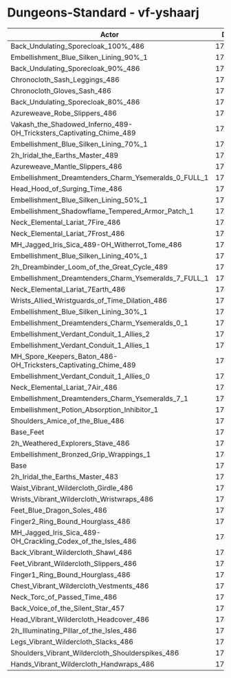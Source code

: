 # Dungeons-Standard - vf-yshaarj
| Actor | DPS | Increase |
|---|:---:|:---:|
|Back_Undulating_Sporecloak_100%_486|179446|1.86%|
|Embellishment_Blue_Silken_Lining_90%_1|179343|1.80%|
|Back_Undulating_Sporecloak_90%_486|179110|1.67%|
|Chronocloth_Sash_Leggings_486|179058|1.64%|
|Chronocloth_Gloves_Sash_486|178773|1.48%|
|Back_Undulating_Sporecloak_80%_486|178767|1.47%|
|Azureweave_Robe_Slippers_486|178750|1.46%|
|Vakash_the_Shadowed_Inferno_489-OH_Tricksters_Captivating_Chime_489|178730|1.45%|
|Embellishment_Blue_Silken_Lining_70%_1|178616|1.39%|
|2h_Iridal_the_Earths_Master_489|178425|1.28%|
|Azureweave_Mantle_Slippers_486|178327|1.22%|
|Embellishment_Dreamtenders_Charm_Ysemeralds_0_FULL_1|178241|1.17%|
|Head_Hood_of_Surging_Time_486|178061|1.07%|
|Embellishment_Blue_Silken_Lining_50%_1|177942|1.00%|
|Embellishment_Shadowflame_Tempered_Armor_Patch_1|177889|0.97%|
|Neck_Elemental_Lariat_7Fire_486|177806|0.93%|
|Neck_Elemental_Lariat_7Frost_486|177796|0.92%|
|MH_Jagged_Iris_Sica_489-OH_Witherrot_Tome_486|177655|0.84%|
|Embellishment_Blue_Silken_Lining_40%_1|177590|0.80%|
|2h_Dreambinder_Loom_of_the_Great_Cycle_489|177556|0.78%|
|Embellishment_Dreamtenders_Charm_Ysemeralds_7_FULL_1|177463|0.73%|
|Neck_Elemental_Lariat_7Earth_486|177352|0.67%|
|Wrists_Allied_Wristguards_of_Time_Dilation_486|177336|0.66%|
|Embellishment_Blue_Silken_Lining_30%_1|177243|0.61%|
|Embellishment_Dreamtenders_Charm_Ysemeralds_0_1|177209|0.59%|
|Embellishment_Verdant_Conduit_1_Allies_2|177161|0.56%|
|Embellishment_Verdant_Conduit_1_Allies_1|177126|0.54%|
|MH_Spore_Keepers_Baton_486-OH_Tricksters_Captivating_Chime_489|177120|0.54%|
|Embellishment_Verdant_Conduit_1_Allies_0|177095|0.52%|
|Neck_Elemental_Lariat_7Air_486|177017|0.48%|
|Embellishment_Dreamtenders_Charm_Ysemeralds_7_1|176574|0.23%|
|Embellishment_Potion_Absorption_Inhibitor_1|176525|0.20%|
|Shoulders_Amice_of_the_Blue_486|176497|0.18%|
|Base_Feet|176393|0.12%|
|2h_Weathered_Explorers_Stave_486|176305|0.07%|
|Embellishment_Bronzed_Grip_Wrappings_1|176240|0.04%|
|Base|176174|0.00%|
|2h_Iridal_the_Earths_Master_483|176106|-0.04%|
|Waist_Vibrant_Wildercloth_Girdle_486|176083|-0.05%|
|Wrists_Vibrant_Wildercloth_Wristwraps_486|176057|-0.07%|
|Feet_Blue_Dragon_Soles_486|176049|-0.07%|
|Finger2_Ring_Bound_Hourglass_486|176018|-0.09%|
|MH_Jagged_Iris_Sica_489-OH_Crackling_Codex_of_the_Isles_486|175874|-0.17%|
|Back_Vibrant_Wildercloth_Shawl_486|175855|-0.18%|
|Feet_Vibrant_Wildercloth_Slippers_486|175696|-0.27%|
|Finger1_Ring_Bound_Hourglass_486|175659|-0.29%|
|Chest_Vibrant_Wildercloth_Vestments_486|175638|-0.30%|
|Neck_Torc_of_Passed_Time_486|175621|-0.31%|
|Back_Voice_of_the_Silent_Star_457|175552|-0.35%|
|Head_Vibrant_Wildercloth_Headcover_486|175510|-0.38%|
|2h_Illuminating_Pillar_of_the_Isles_486|175303|-0.49%|
|Legs_Vibrant_Wildercloth_Slacks_486|175247|-0.53%|
|Shoulders_Vibrant_Wildercloth_Shoulderspikes_486|175236|-0.53%|
|Hands_Vibrant_Wildercloth_Handwraps_486|174959|-0.69%|
